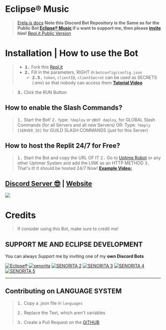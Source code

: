 # Eclipse® Music
> [Erela.js docs](https://erelajs-docs.netlify.app/docs/gettingstarted.html) **Note this Discord Bot Repository is the Same as for the Public Bot [Eclipse® Music](https://discord.com/oauth2/authorize?client_id=923203259651461161&permissions=8&scope=bot) if u want to support me, then please [invite](https://discord.com/oauth2/authorize?client_id=923203259651461161&permissions=8&scope=bot) him!**
> [Repl.it Public Version](https://discord.com/oauth2/authorize?client_id=923203259651461161&permissions=8&scope=bot)

# Installation | How to use the Bot
> - **<kbd>1.</kbd>** Fork this [Repl.it](https://replit.com/@discord-gg/eclipse)
> - **<kbd>2.</kbd>** Fill in the parameters, RIGHT in `botconfig/config.json`
>   - **<kbd>2.5.</kbd>** `token`, `clientID`, `clientSecret` can be used as SECRETS (.env) so that nobody can access them [**Tutorial Video**](https://dl.dropboxusercontent.com/s/eesrupxslr6r7er/HKKzgYEGCx.mp4)

> **<kbd>3.</kbd>** Click the RUN Button

## How to enable the Slash Commands?
> <kbd>1.</kbd> Start the Bot!
> <kbd>2.</kbd> type: `?deploy` or `@BOT deploy`, for GLOBAL Slash Commands (for all Servers and all new Servers)
> OR: Type: `?deply [SERVER_ID]` for GUILD SLASH COMMANDS (just for this Server)

## How to host the Replit 24/7 for Free?
> <kbd>1.</kbd> Start the Bot and copy the URL OF IT
> <kbd>2.</kbd> Go to [Uptime Robot](https://uptimerobot.com/) or any other Uptimer System and add the LINK as an HTTP METHOD
> <kbd>3.</kbd> That's it! It should be hosted 24/7 Now!
> [**Example Video:**](https://dl.dropboxusercontent.com/s/xnwcovtdyizj1td/eFbgYzpZlB.mp4)

## [Discord Server 😎](https://dsc.gg/servereclipse) | [Website](https://www.servereclipse.site)
<a href="https://dsc.gg/servereclipse"><img src="https://discord.com/api/guilds/826019338934157313/widget.png?style=banner2"></a>

# Credits
> If consider using this Bot, make sure to credit me!

## SUPPORT ME AND ECLIPSE DEVELOPMENT
You can always Support me by inviting one of my **own Discord Bots**

[![Eclipse®](https://media.discordapp.net/attachments/923303798062080000/923616505948672000/test3.png)](https://discord.com/oauth2/authorize?client_id=923203259651461161&permissions=8&scope=bot)
[![senorita](https://media.discordapp.net/attachments/911696260472393768/920764549693583431/senorita1.png)](https://discord.com/oauth2/authorize?client_id=903047974131736620&permissions=70347841&scope=bot)
[![SENORITA 2](https://media.discordapp.net/attachments/911696260472393768/920780944623947836/senorita2.png)](https://discord.com/api/oauth2/authorize?client_id=912469722522599444&permissions=2218094145&scope=bot)
[![SENORITA 3](https://media.discordapp.net/attachments/911696260472393768/920780944154198057/senorita3.png)](https://discord.com/api/oauth2/authorize?client_id=912511122081452103&permissions=2218093633&scope=bot)
[![SENORITA 4](https://media.discordapp.net/attachments/911696260472393768/920780944376479814/senorita4.png)](https://discord.com/api/oauth2/authorize?client_id=912528743162081342&permissions=2218093633&scope=bot)
[![SENORITA 5](https://media.discordapp.net/attachments/911696260472393768/920780943910895656/senorita5.png)](https://discord.com/api/oauth2/authorize?client_id=912545064067170336&permissions=2218093633&scope=bot)

***

## Contributing on LANGUAGE SYSTEM

> <kbd>1.</kbd> Copy a .json file in `languages`
> 
> <kbd>2.</kbd> Replace the Text, which aren't variables
> 
> <kbd>3.</kbd> Create a Pull Request on the [GITHUB](https://github.com/bagusjunio/Eclipse-music)
